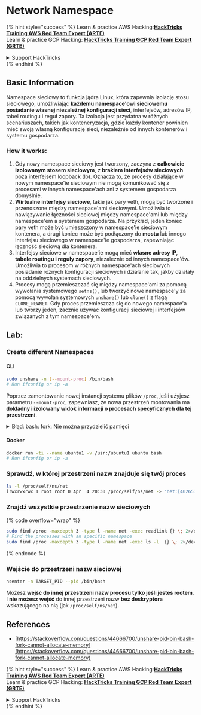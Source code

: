 # Network Namespace

{% hint style="success" %}
Learn & practice AWS Hacking:<img src="/.gitbook/assets/arte.png" alt="" data-size="line">[**HackTricks Training AWS Red Team Expert (ARTE)**](https://training.hacktricks.xyz/courses/arte)<img src="/.gitbook/assets/arte.png" alt="" data-size="line">\
Learn & practice GCP Hacking: <img src="/.gitbook/assets/grte.png" alt="" data-size="line">[**HackTricks Training GCP Red Team Expert (GRTE)**<img src="/.gitbook/assets/grte.png" alt="" data-size="line">](https://training.hacktricks.xyz/courses/grte)

<details>

<summary>Support HackTricks</summary>

* Check the [**subscription plans**](https://github.com/sponsors/carlospolop)!
* **Join the** 💬 [**Discord group**](https://discord.gg/hRep4RUj7f) or the [**telegram group**](https://t.me/peass) or **follow** us on **Twitter** 🐦 [**@hacktricks\_live**](https://twitter.com/hacktricks\_live)**.**
* **Share hacking tricks by submitting PRs to the** [**HackTricks**](https://github.com/carlospolop/hacktricks) and [**HackTricks Cloud**](https://github.com/carlospolop/hacktricks-cloud) github repos.

</details>
{% endhint %}

## Basic Information

Namespace sieciowy to funkcja jądra Linux, która zapewnia izolację stosu sieciowego, umożliwiając **każdemu namespace'owi sieciowemu posiadanie własnej niezależnej konfiguracji sieci**, interfejsów, adresów IP, tabel routingu i reguł zapory. Ta izolacja jest przydatna w różnych scenariuszach, takich jak konteneryzacja, gdzie każdy kontener powinien mieć swoją własną konfigurację sieci, niezależnie od innych kontenerów i systemu gospodarza.

### How it works:

1. Gdy nowy namespace sieciowy jest tworzony, zaczyna z **całkowicie izolowanym stosem sieciowym**, z **brakiem interfejsów sieciowych** poza interfejsem loopback (lo). Oznacza to, że procesy działające w nowym namespace'ie sieciowym nie mogą komunikować się z procesami w innych namespace'ach ani z systemem gospodarza domyślnie.
2. **Wirtualne interfejsy sieciowe**, takie jak pary veth, mogą być tworzone i przenoszone między namespace'ami sieciowymi. Umożliwia to nawiązywanie łączności sieciowej między namespace'ami lub między namespace'em a systemem gospodarza. Na przykład, jeden koniec pary veth może być umieszczony w namespace'ie sieciowym kontenera, a drugi koniec może być podłączony do **mostu** lub innego interfejsu sieciowego w namespace'ie gospodarza, zapewniając łączność sieciową dla kontenera.
3. Interfejsy sieciowe w namespace'ie mogą mieć **własne adresy IP, tabele routingu i reguły zapory**, niezależnie od innych namespace'ów. Umożliwia to procesom w różnych namespace'ach sieciowych posiadanie różnych konfiguracji sieciowych i działanie tak, jakby działały na oddzielnych systemach sieciowych.
4. Procesy mogą przemieszczać się między namespace'ami za pomocą wywołania systemowego `setns()`, lub tworzyć nowe namespace'y za pomocą wywołań systemowych `unshare()` lub `clone()` z flagą `CLONE_NEWNET`. Gdy proces przemieszcza się do nowego namespace'a lub tworzy jeden, zacznie używać konfiguracji sieciowej i interfejsów związanych z tym namespace'em.

## Lab:

### Create different Namespaces

#### CLI
```bash
sudo unshare -n [--mount-proc] /bin/bash
# Run ifconfig or ip -a
```
Poprzez zamontowanie nowej instancji systemu plików `/proc`, jeśli użyjesz parametru `--mount-proc`, zapewniasz, że nowa przestrzeń montowania ma **dokładny i izolowany widok informacji o procesach specyficznych dla tej przestrzeni**.

<details>

<summary>Błąd: bash: fork: Nie można przydzielić pamięci</summary>

Gdy `unshare` jest wykonywane bez opcji `-f`, napotykany jest błąd z powodu sposobu, w jaki Linux obsługuje nowe przestrzenie nazw PID (identyfikator procesu). Kluczowe szczegóły i rozwiązanie są opisane poniżej:

1. **Wyjaśnienie problemu**:
- Jądro Linuxa pozwala procesowi na tworzenie nowych przestrzeni nazw za pomocą wywołania systemowego `unshare`. Jednak proces, który inicjuje tworzenie nowej przestrzeni nazw PID (nazywany "procesem unshare"), nie wchodzi do nowej przestrzeni; tylko jego procesy potomne to robią.
- Uruchomienie `%unshare -p /bin/bash%` uruchamia `/bin/bash` w tym samym procesie co `unshare`. W konsekwencji, `/bin/bash` i jego procesy potomne znajdują się w oryginalnej przestrzeni nazw PID.
- Pierwszy proces potomny `/bin/bash` w nowej przestrzeni staje się PID 1. Gdy ten proces kończy działanie, uruchamia czyszczenie przestrzeni nazw, jeśli nie ma innych procesów, ponieważ PID 1 ma specjalną rolę przyjmowania osieroconych procesów. Jądro Linuxa wyłączy wtedy przydzielanie PID w tej przestrzeni.

2. **Konsekwencja**:
- Zakończenie PID 1 w nowej przestrzeni prowadzi do wyczyszczenia flagi `PIDNS_HASH_ADDING`. Skutkuje to niepowodzeniem funkcji `alloc_pid` w przydzieleniu nowego PID podczas tworzenia nowego procesu, co skutkuje błędem "Nie można przydzielić pamięci".

3. **Rozwiązanie**:
- Problem można rozwiązać, używając opcji `-f` z `unshare`. Ta opcja sprawia, że `unshare` fork'uje nowy proces po utworzeniu nowej przestrzeni nazw PID.
- Wykonanie `%unshare -fp /bin/bash%` zapewnia, że polecenie `unshare` samo staje się PID 1 w nowej przestrzeni. `/bin/bash` i jego procesy potomne są wtedy bezpiecznie zawarte w tej nowej przestrzeni, co zapobiega przedwczesnemu zakończeniu PID 1 i umożliwia normalne przydzielanie PID.

Zapewniając, że `unshare` działa z flagą `-f`, nowa przestrzeń nazw PID jest prawidłowo utrzymywana, co pozwala `/bin/bash` i jego podprocesom działać bez napotkania błędu przydzielania pamięci.

</details>

#### Docker
```bash
docker run -ti --name ubuntu1 -v /usr:/ubuntu1 ubuntu bash
# Run ifconfig or ip -a
```
### &#x20;Sprawdź, w której przestrzeni nazw znajduje się twój proces
```bash
ls -l /proc/self/ns/net
lrwxrwxrwx 1 root root 0 Apr  4 20:30 /proc/self/ns/net -> 'net:[4026531840]'
```
### Znajdź wszystkie przestrzenie nazw sieciowych

{% code overflow="wrap" %}
```bash
sudo find /proc -maxdepth 3 -type l -name net -exec readlink {} \; 2>/dev/null | sort -u | grep "net:"
# Find the processes with an specific namespace
sudo find /proc -maxdepth 3 -type l -name net -exec ls -l  {} \; 2>/dev/null | grep <ns-number>
```
{% endcode %}

### Wejście do przestrzeni nazw sieciowej
```bash
nsenter -n TARGET_PID --pid /bin/bash
```
Możesz **wejść do innej przestrzeni nazw procesu tylko jeśli jesteś rootem**. I **nie możesz** **wejść** do innej przestrzeni nazw **bez deskryptora** wskazującego na nią (jak `/proc/self/ns/net`).

## References
* [https://stackoverflow.com/questions/44666700/unshare-pid-bin-bash-fork-cannot-allocate-memory](https://stackoverflow.com/questions/44666700/unshare-pid-bin-bash-fork-cannot-allocate-memory)

{% hint style="success" %}
Learn & practice AWS Hacking:<img src="/.gitbook/assets/arte.png" alt="" data-size="line">[**HackTricks Training AWS Red Team Expert (ARTE)**](https://training.hacktricks.xyz/courses/arte)<img src="/.gitbook/assets/arte.png" alt="" data-size="line">\
Learn & practice GCP Hacking: <img src="/.gitbook/assets/grte.png" alt="" data-size="line">[**HackTricks Training GCP Red Team Expert (GRTE)**<img src="/.gitbook/assets/grte.png" alt="" data-size="line">](https://training.hacktricks.xyz/courses/grte)

<details>

<summary>Support HackTricks</summary>

* Check the [**subscription plans**](https://github.com/sponsors/carlospolop)!
* **Join the** 💬 [**Discord group**](https://discord.gg/hRep4RUj7f) or the [**telegram group**](https://t.me/peass) or **follow** us on **Twitter** 🐦 [**@hacktricks\_live**](https://twitter.com/hacktricks\_live)**.**
* **Share hacking tricks by submitting PRs to the** [**HackTricks**](https://github.com/carlospolop/hacktricks) and [**HackTricks Cloud**](https://github.com/carlospolop/hacktricks-cloud) github repos.

</details>
{% endhint %}
